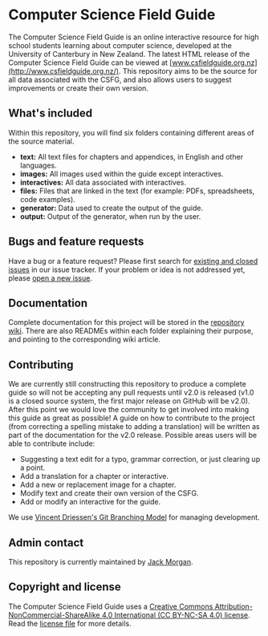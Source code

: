 # Computer Science Field Guide

The Computer Science Field Guide is an online interactive resource for high school students learning about computer science, developed at the University of Canterbury in New Zealand. The latest HTML release of the Computer Science Field Guide can be viewed at [www.csfieldguide.org.nz](http://www.csfieldguide.org.nz/). This repository aims to be the source for all data associated with the CSFG, and also allows users to suggest improvements or create their own version.

## What's included

Within this repository, you will find six folders containing different areas of the source material.

- **text:** All text files for chapters and appendices, in English and other languages.
- **images:** All images used within the guide except interactives.
- **interactives:** All data associated with interactives.
- **files:** Files that are linked in the text (for example: PDFs, spreadsheets, code examples).
- **generator:** Data used to create the output of the guide.
- **output:** Output of the generator, when run by the user.

## Bugs and feature requests

Have a bug or a feature request? Please first search for [existing and closed issues](https://github.com/uccser/cs-field-guide/issues) in our issue tracker. If your problem or idea is not addressed yet, please [open a new issue](https://github.com/uccser/cs-field-guide/issues/new).

## Documentation

Complete documentation for this project will be stored in the [repository wiki](https://github.com/uccser/cs-field-guide/wiki). There are also READMEs within each folder explaining their purpose, and pointing to the corresponding wiki article.

## Contributing

We are currently still constructing this repository to produce a complete guide so will not be accepting any pull requests until v2.0 is released (v1.0 is a closed source system, the first major release on GitHub will be v2.0). After this point we would love the community to get involved into making this guide as great as possible!
A guide on how to contribute to the project (from correcting a spelling mistake to adding a translation) will be written as part of the documentation for the v2.0 release. Possible areas users will be able to contribute include:

- Suggesting a text edit for a typo, grammar correction, or just clearing up a point.
- Add a translation for a chapter or interactive.
- Add a new or replacement image for a chapter.
- Modify text and create their own version of the CSFG.
- Add or modify an interactive for the guide.

We use [Vincent Driessen's Git Branching Model](http://nvie.com/posts/a-successful-git-branching-model/) for managing development.

## Admin contact

This repository is currently maintained by [Jack Morgan](https://github.com/JackMorganNZ).

## Copyright and license

The Computer Science Field Guide uses a [Creative Commons Attribution-NonCommercial-ShareAlike 4.0 International (CC BY-NC-SA 4.0) license](http://creativecommons.org/licenses/by-nc-sa/4.0/). Read the [license file](LICENSE.md) for more details.
